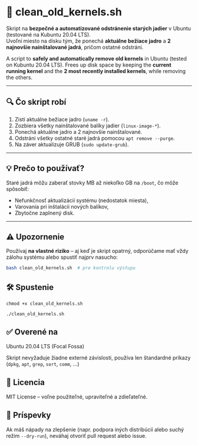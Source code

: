 # 🧹 clean_old_kernels.sh

Skript na **bezpečné a automatizované odstránenie starých jadier** v Ubuntu (testované na Kubuntu 20.04 LTS).  
Uvoľní miesto na disku tým, že ponechá **aktuálne bežiace jadro** a **2 najnovšie nainštalované jadrá**, pričom ostatné odstráni.

A script to **safely and automatically remove old kernels** in Ubuntu (tested on Kubuntu 20.04 LTS).
Frees up disk space by keeping the **current running kernel** and the **2 most recently installed kernels**, while removing the others.

---

## 🔍 Čo skript robí

1. Zistí aktuálne bežiace jadro (`uname -r`).
2. Zozbiera všetky nainštalované balíky jadier (`linux-image-*`).
3. Ponechá aktuálne jadro a 2 najnovšie nainštalované.
4. Odstráni všetky ostatné staré jadrá pomocou `apt remove --purge`.
5. Na záver aktualizuje GRUB (`sudo update-grub`).

---

## 💡 Prečo to používať?

Staré jadrá môžu zaberať stovky MB až niekoľko GB na `/boot`, čo môže spôsobiť:
- Nefunkčnosť aktualizácií systému (nedostatok miesta),
- Varovania pri inštalácii nových balíkov,
- Zbytočne zaplnený disk.

---

## ⚠️ Upozornenie

Používaj **na vlastné riziko** – aj keď je skript opatrný, odporúčame mať vždy zálohu systému alebo spustiť najprv nasucho:

```bash
bash clean_old_kernels.sh  # pre kontrolu výstupu
```

## 🛠️ Spustenie

`chmod +x clean_old_kernels.sh`

`./clean_old_kernels.sh`


## ✅ Overené na

   Ubuntu 20.04 LTS (Focal Fossa)

   Skript nevyžaduje žiadne externé závislosti, používa len štandardné príkazy (`dpkg`, `apt`, `grep`, `sort`, `comm`, ...)

## 📄 Licencia

MIT License – voľne použiteľné, upraviteľné a zdieľateľné.

## 🤝 Príspevky

Ak máš nápady na zlepšenie (napr. podpora iných distribúcií alebo suchý režim `--dry-run`), neváhaj otvoriť pull request alebo issue.
